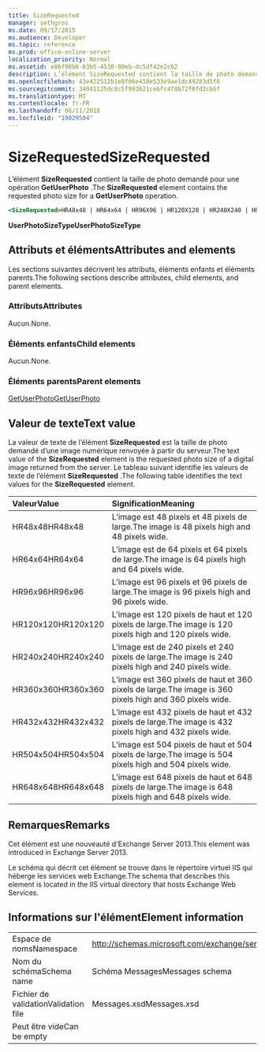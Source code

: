 ```yaml
---
title: SizeRequested
manager: sethgros
ms.date: 09/17/2015
ms.audience: Developer
ms.topic: reference
ms.prod: office-online-server
localization_priority: Normal
ms.assetid: e86f98b6-83b5-4530-80eb-dc5df42e2c62
description: L’élément SizeRequested contient la taille de photo demandé pour une opération GetUserPhoto.
ms.openlocfilehash: 43e422512b1e8f06e410e533e9ae1dc49283d5f6
ms.sourcegitcommit: 34041125dc8c5f993b21cebfc4f8b72f0fd2cb6f
ms.translationtype: MT
ms.contentlocale: fr-FR
ms.lasthandoff: 06/11/2018
ms.locfileid: "19829504"
---
```

# <a name="sizerequested"></a><span data-ttu-id="acc1c-103">SizeRequested</span><span class="sxs-lookup"><span data-stu-id="acc1c-103">SizeRequested</span></span>

<span data-ttu-id="acc1c-104">L’élément **SizeRequested** contient la taille de photo demandé pour une opération **GetUserPhoto** .</span><span class="sxs-lookup"><span data-stu-id="acc1c-104">The **SizeRequested** element contains the requested photo size for a **GetUserPhoto** operation.</span></span> 
  
```XML
<SizeRequested>HR48x48 | HR64x64 | HR96X96 | HR120X120 | HR240X240 | HR360X360 | HR432X432 | HR504X504 | HR648X648</SizeRequested>
```

 <span data-ttu-id="acc1c-105">**UserPhotoSizeType**</span><span class="sxs-lookup"><span data-stu-id="acc1c-105">**UserPhotoSizeType**</span></span>
## <a name="attributes-and-elements"></a><span data-ttu-id="acc1c-106">Attributs et éléments</span><span class="sxs-lookup"><span data-stu-id="acc1c-106">Attributes and elements</span></span>

<span data-ttu-id="acc1c-107">Les sections suivantes décrivent les attributs, éléments enfants et éléments parents.</span><span class="sxs-lookup"><span data-stu-id="acc1c-107">The following sections describe attributes, child elements, and parent elements.</span></span>
  
### <a name="attributes"></a><span data-ttu-id="acc1c-108">Attributs</span><span class="sxs-lookup"><span data-stu-id="acc1c-108">Attributes</span></span>

<span data-ttu-id="acc1c-109">Aucun.</span><span class="sxs-lookup"><span data-stu-id="acc1c-109">None.</span></span>
  
### <a name="child-elements"></a><span data-ttu-id="acc1c-110">Éléments enfants</span><span class="sxs-lookup"><span data-stu-id="acc1c-110">Child elements</span></span>

<span data-ttu-id="acc1c-111">Aucun.</span><span class="sxs-lookup"><span data-stu-id="acc1c-111">None.</span></span>
  
### <a name="parent-elements"></a><span data-ttu-id="acc1c-112">Éléments parents</span><span class="sxs-lookup"><span data-stu-id="acc1c-112">Parent elements</span></span>

[<span data-ttu-id="acc1c-113">GetUserPhoto</span><span class="sxs-lookup"><span data-stu-id="acc1c-113">GetUserPhoto</span></span>](getuserphoto.md)
  
## <a name="text-value"></a><span data-ttu-id="acc1c-114">Valeur de texte</span><span class="sxs-lookup"><span data-stu-id="acc1c-114">Text value</span></span>

<span data-ttu-id="acc1c-115">La valeur de texte de l’élément **SizeRequested** est la taille de photo demandé d’une image numérique renvoyée à partir du serveur.</span><span class="sxs-lookup"><span data-stu-id="acc1c-115">The text value of the **SizeRequested** element is the requested photo size of a digital image returned from the server.</span></span> <span data-ttu-id="acc1c-116">Le tableau suivant identifie les valeurs de texte de l’élément **SizeRequested** .</span><span class="sxs-lookup"><span data-stu-id="acc1c-116">The following table identifies the text values for the **SizeRequested** element.</span></span> 
  
|<span data-ttu-id="acc1c-117">**Valeur**</span><span class="sxs-lookup"><span data-stu-id="acc1c-117">**Value**</span></span>|<span data-ttu-id="acc1c-118">**Signification**</span><span class="sxs-lookup"><span data-stu-id="acc1c-118">**Meaning**</span></span>|
|:-----|:-----|
|<span data-ttu-id="acc1c-119">HR48x48</span><span class="sxs-lookup"><span data-stu-id="acc1c-119">HR48x48</span></span>  <br/> |<span data-ttu-id="acc1c-120">L’image est 48 pixels et 48 pixels de large.</span><span class="sxs-lookup"><span data-stu-id="acc1c-120">The image is 48 pixels high and 48 pixels wide.</span></span>  <br/> |
|<span data-ttu-id="acc1c-121">HR64x64</span><span class="sxs-lookup"><span data-stu-id="acc1c-121">HR64x64</span></span>  <br/> |<span data-ttu-id="acc1c-122">L’image est de 64 pixels et 64 pixels de large.</span><span class="sxs-lookup"><span data-stu-id="acc1c-122">The image is 64 pixels high and 64 pixels wide.</span></span>  <br/> |
|<span data-ttu-id="acc1c-123">HR96x96</span><span class="sxs-lookup"><span data-stu-id="acc1c-123">HR96x96</span></span>  <br/> |<span data-ttu-id="acc1c-124">L’image est 96 pixels et 96 pixels de large.</span><span class="sxs-lookup"><span data-stu-id="acc1c-124">The image is 96 pixels high and 96 pixels wide.</span></span>  <br/> |
|<span data-ttu-id="acc1c-125">HR120x120</span><span class="sxs-lookup"><span data-stu-id="acc1c-125">HR120x120</span></span>  <br/> |<span data-ttu-id="acc1c-126">L’image est 120 pixels de haut et 120 pixels de large.</span><span class="sxs-lookup"><span data-stu-id="acc1c-126">The image is 120 pixels high and 120 pixels wide.</span></span>  <br/> |
|<span data-ttu-id="acc1c-127">HR240x240</span><span class="sxs-lookup"><span data-stu-id="acc1c-127">HR240x240</span></span>  <br/> |<span data-ttu-id="acc1c-128">L’image est de 240 pixels et 240 pixels de large.</span><span class="sxs-lookup"><span data-stu-id="acc1c-128">The image is 240 pixels high and 240 pixels wide.</span></span>  <br/> |
|<span data-ttu-id="acc1c-129">HR360x360</span><span class="sxs-lookup"><span data-stu-id="acc1c-129">HR360x360</span></span>  <br/> |<span data-ttu-id="acc1c-130">L’image est 360 pixels de haut et 360 pixels de large.</span><span class="sxs-lookup"><span data-stu-id="acc1c-130">The image is 360 pixels high and 360 pixels wide.</span></span>  <br/> |
|<span data-ttu-id="acc1c-131">HR432x432</span><span class="sxs-lookup"><span data-stu-id="acc1c-131">HR432x432</span></span>  <br/> |<span data-ttu-id="acc1c-132">L’image est 432 pixels de haut et 432 pixels de large.</span><span class="sxs-lookup"><span data-stu-id="acc1c-132">The image is 432 pixels high and 432 pixels wide.</span></span>  <br/> |
|<span data-ttu-id="acc1c-133">HR504x504</span><span class="sxs-lookup"><span data-stu-id="acc1c-133">HR504x504</span></span>  <br/> |<span data-ttu-id="acc1c-134">L’image est 504 pixels de haut et 504 pixels de large.</span><span class="sxs-lookup"><span data-stu-id="acc1c-134">The image is 504 pixels high and 504 pixels wide.</span></span>  <br/> |
|<span data-ttu-id="acc1c-135">HR648x648</span><span class="sxs-lookup"><span data-stu-id="acc1c-135">HR648x648</span></span>  <br/> |<span data-ttu-id="acc1c-136">L’image est 648 pixels de haut et 648 pixels de large.</span><span class="sxs-lookup"><span data-stu-id="acc1c-136">The image is 648 pixels high and 648 pixels wide.</span></span>  <br/> |
   
## <a name="remarks"></a><span data-ttu-id="acc1c-137">Remarques</span><span class="sxs-lookup"><span data-stu-id="acc1c-137">Remarks</span></span>

<span data-ttu-id="acc1c-138">Cet élément est une nouveauté d'Exchange Server 2013.</span><span class="sxs-lookup"><span data-stu-id="acc1c-138">This element was introduced in Exchange Server 2013.</span></span>
  
<span data-ttu-id="acc1c-139">Le schéma qui décrit cet élément se trouve dans le répertoire virtuel IIS qui héberge les services web Exchange.</span><span class="sxs-lookup"><span data-stu-id="acc1c-139">The schema that describes this element is located in the IIS virtual directory that hosts Exchange Web Services.</span></span>
  
## <a name="element-information"></a><span data-ttu-id="acc1c-140">Informations sur l'élément</span><span class="sxs-lookup"><span data-stu-id="acc1c-140">Element information</span></span>

|||
|:-----|:-----|
|<span data-ttu-id="acc1c-141">Espace de noms</span><span class="sxs-lookup"><span data-stu-id="acc1c-141">Namespace</span></span>  <br/> |http://schemas.microsoft.com/exchange/services/2006/messages  <br/> |
|<span data-ttu-id="acc1c-142">Nom du schéma</span><span class="sxs-lookup"><span data-stu-id="acc1c-142">Schema name</span></span>  <br/> |<span data-ttu-id="acc1c-143">Schéma Messages</span><span class="sxs-lookup"><span data-stu-id="acc1c-143">Messages schema</span></span>  <br/> |
|<span data-ttu-id="acc1c-144">Fichier de validation</span><span class="sxs-lookup"><span data-stu-id="acc1c-144">Validation file</span></span>  <br/> |<span data-ttu-id="acc1c-145">Messages.xsd</span><span class="sxs-lookup"><span data-stu-id="acc1c-145">Messages.xsd</span></span>  <br/> |
|<span data-ttu-id="acc1c-146">Peut être vide</span><span class="sxs-lookup"><span data-stu-id="acc1c-146">Can be empty</span></span>  <br/> ||
   

